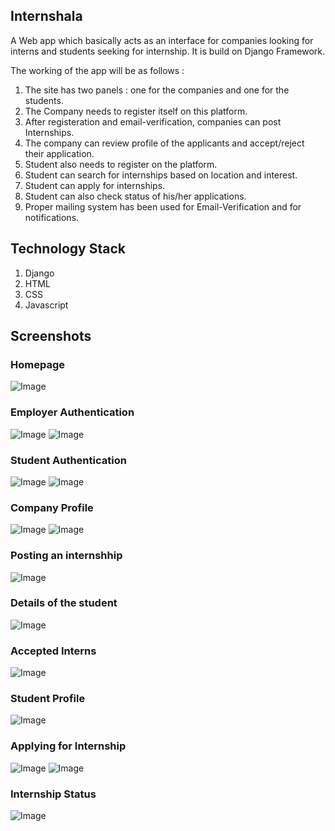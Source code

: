 ## Internshala
A Web app which basically acts as an interface for companies looking for interns and students seeking for internship.
It is build on Django Framework.

The working of the app will be as follows : 
1. The site has two panels : one for the companies and one for the students.
2. The Company needs to register itself on this platform. 
3. After registeration and email-verification, companies can post Internships.
4. The company can review profile of the applicants and accept/reject their application.
5. Student also needs to register on the platform.
6. Student can search for internships based on location and interest.
7. Student can apply for internships.
8. Student can also check status of his/her applications.
9. Proper mailing system has been used for Email-Verification and for notifications.

## Technology Stack
1. Django
2. HTML
3. CSS
4. Javascript

## Screenshots

### Homepage

![Image](/screenshots/homepage.png)

### Employer Authentication

![Image](/screenshots/register_as_employer1.png)
![Image](/screenshots/register_as_employer2.png)

### Student Authentication

![Image](/screenshots/register_as_student1.png)
![Image](/screenshots/register_as_student2.png)

### Company Profile

![Image](/screenshots/company_profile1.png)
![Image](/screenshots/company_profile2.png)

### Posting an internshhip

![Image](/screenshots/post_an_internship.png)

### Details of the student

![Image](/screenshots/student_details.png)

### Accepted Interns

![Image](/screenshots/accepted_interns.png)


### Student Profile

![Image](/screenshots/student_profile.png)

### Applying for Internship

![Image](/screenshots/apply_for_internship.png)
![Image](/screenshots/applying_for_internship.png)

### Internship Status

![Image](/screenshots/internship_status.png)




